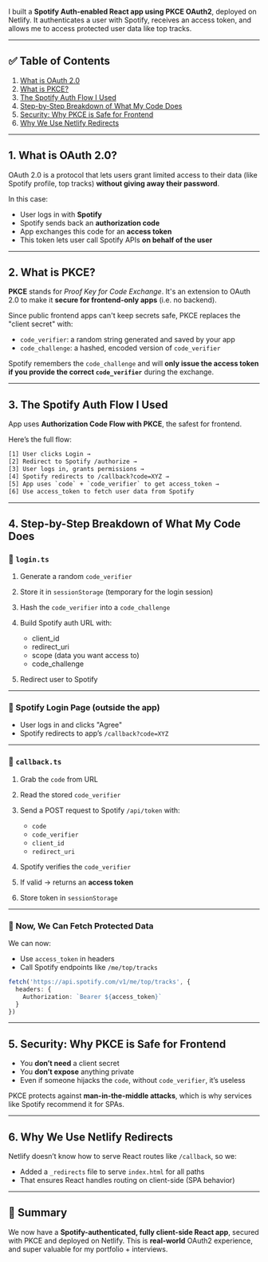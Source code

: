 I built a **Spotify Auth-enabled React app using PKCE OAuth2**, deployed on Netlify.
It authenticates a user with Spotify, receives an access token, and allows me to access protected user data like top tracks.

---

## ✅ Table of Contents

1. [What is OAuth 2.0](#1-what-is-oauth-20)
2. [What is PKCE?](#2-what-is-pkce)
3. [The Spotify Auth Flow I Used](#3-the-spotify-auth-flow-i-used)
4. [Step-by-Step Breakdown of What My Code Does](#4-step-by-step-breakdown-of-what-my-code-does)
5. [Security: Why PKCE is Safe for Frontend](#5-security-why-pkce-is-safe-for-frontend)
6. [Why We Use Netlify Redirects](#6-why-I-use-netlify-redirects)

---

## 1. What is OAuth 2.0?

OAuth 2.0 is a protocol that lets users grant limited access to their data (like Spotify profile, top tracks) **without giving away their password**.

In this case:

* User logs in with **Spotify**
* Spotify sends back an **authorization code**
* App exchanges this code for an **access token**
* This token lets user call Spotify APIs **on behalf of the user**

---

## 2. What is PKCE?

**PKCE** stands for *Proof Key for Code Exchange*.
It's an extension to OAuth 2.0 to make it **secure for frontend-only apps** (i.e. no backend).

Since public frontend apps can't keep secrets safe, PKCE replaces the "client secret" with:

* `code_verifier`: a random string generated and saved by your app
* `code_challenge`: a hashed, encoded version of `code_verifier`

Spotify remembers the `code_challenge` and will **only issue the access token if you provide the correct `code_verifier`** during the exchange.

---

## 3. The Spotify Auth Flow I Used

App uses **Authorization Code Flow with PKCE**, the safest for frontend.

Here’s the full flow:

```txt
[1] User clicks Login →
[2] Redirect to Spotify /authorize →
[3] User logs in, grants permissions →
[4] Spotify redirects to /callback?code=XYZ →
[5] App uses `code` + `code_verifier` to get access_token →
[6] Use access_token to fetch user data from Spotify
```

---

## 4. Step-by-Step Breakdown of What My Code Does

### 🔹 `login.ts`

1. Generate a random `code_verifier`
2. Store it in `sessionStorage` (temporary for the login session)
3. Hash the `code_verifier` into a `code_challenge`
4. Build Spotify auth URL with:

   * client\_id
   * redirect\_uri
   * scope (data you want access to)
   * code\_challenge
5. Redirect user to Spotify

---

### 🔹 Spotify Login Page (outside the app)

* User logs in and clicks "Agree"
* Spotify redirects to app’s `/callback?code=XYZ`

---

### 🔹 `callback.ts`

1. Grab the `code` from URL
2. Read the stored `code_verifier`
3. Send a POST request to Spotify `/api/token` with:

   * `code`
   * `code_verifier`
   * `client_id`
   * `redirect_uri`
4. Spotify verifies the `code_verifier`
5. If valid → returns an **access token**
6. Store token in `sessionStorage`

---

### 🔹 Now, We Can Fetch Protected Data

We can now:

* Use `access_token` in headers
* Call Spotify endpoints like `/me/top/tracks`

```ts
fetch('https://api.spotify.com/v1/me/top/tracks', {
  headers: {
    Authorization: `Bearer ${access_token}`
  }
})
```

---

## 5. Security: Why PKCE is Safe for Frontend

* You **don’t need** a client secret
* You **don’t expose** anything private
* Even if someone hijacks the `code`, without `code_verifier`, it’s useless

PKCE protects against **man-in-the-middle attacks**, which is why services like Spotify recommend it for SPAs.

---

## 6. Why We Use Netlify Redirects

Netlify doesn’t know how to serve React routes like `/callback`, so we:

* Added a `_redirects` file to serve `index.html` for all paths
* That ensures React handles routing on client-side (SPA behavior)

---

## 💬 Summary

We now have a **Spotify-authenticated, fully client-side React app**, secured with PKCE and deployed on Netlify. This is **real-world** OAuth2 experience, and super valuable for my portfolio + interviews.